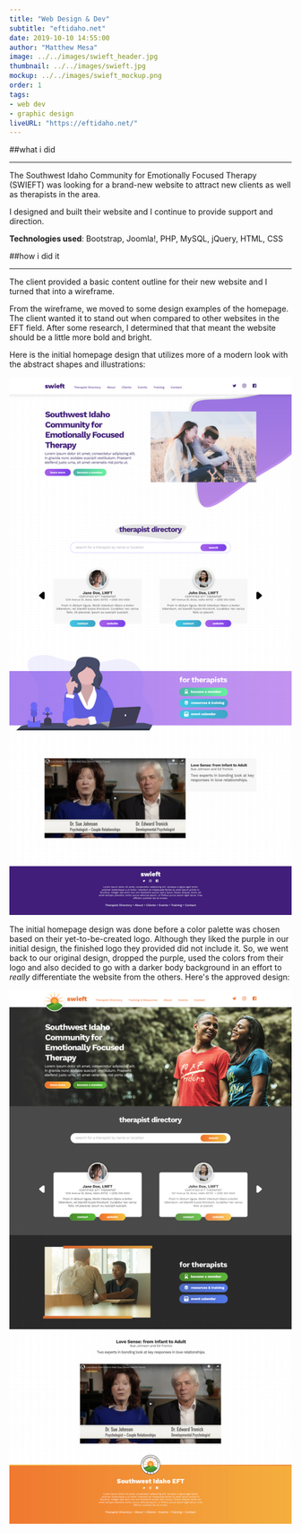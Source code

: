 ```yaml
---
title: "Web Design & Dev"
subtitle: "eftidaho.net"
date: 2019-10-10 14:55:00
author: "Matthew Mesa"
image: ../../images/swieft_header.jpg
thumbnail: ../../images/swieft.jpg
mockup: ../../images/swieft_mockup.png
order: 1
tags:
- web dev
- graphic design
liveURL: "https://eftidaho.net/"
---
```


##what i did
                                
***

The Southwest Idaho Community for Emotionally Focused Therapy (SWIEFT) was looking for a brand-new website to attract new clients as well as therapists in the area.

I designed and built their website and I continue to provide support and direction.

**Technologies used**: Bootstrap, Joomla!, PHP, MySQL, jQuery, HTML, CSS

##how i did it

***

The client provided a basic content outline for their new website and I turned that into a wireframe.

From the wireframe, we moved to some design examples of the homepage. The client wanted it to stand out when compared to other websites in the EFT field. After some research, I determined that that meant the website should be a little more bold and bright.

Here is the initial homepage design that utilizes more of a modern look with the abstract shapes and illustrations:

![Initial homepage deisgn for eftidaho.net](../../images/SWIEFT-homepage-mockup-v1-r0.jpg "Initial homepage design")

The initial homepage design was done before a color palette was chosen based on their yet-to-be-created logo. Although they liked the purple in our initial design, the finished logo they provided did not include it. So, we went back to our original design, dropped the purple, used the colors from their logo and also decided to go with a darker body background in an effort to *really* differentiate the website from the others. Here's the approved design:

![The approved homepage deisgn for eftidaho.net](../../images/SWIEFT-homepage-mockup-v2-r1.jpg "The approved homepage design")